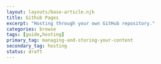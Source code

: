 ```yaml
---
layout: layouts/base-article.njk
title: Github Pages
excerpt: "Hosting through your own GitHub repository."
categories: browse
tags: [guide,hosting]
primary_tag: managing-and-storing-your-content
secondary_tag: hosting
status: draft
---
```


